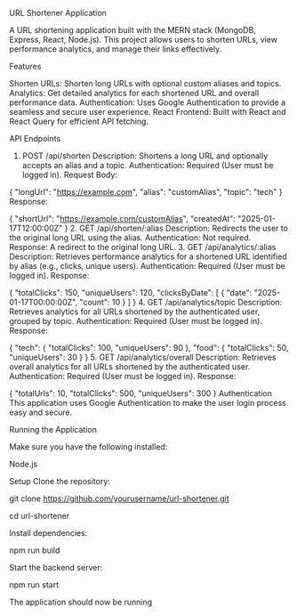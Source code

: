 URL Shortener Application

A URL shortening application built with the MERN stack (MongoDB, Express, React, Node.js). This project allows users to shorten URLs, view performance analytics, and manage their links effectively.

Features

Shorten URLs: Shorten long URLs with optional custom aliases and topics.
Analytics: Get detailed analytics for each shortened URL and overall performance data.
Authentication: Uses Google Authentication to provide a seamless and secure user experience.
React Frontend: Built with React and React Query for efficient API fetching.


API Endpoints

1. POST /api/shorten
Description: Shortens a long URL and optionally accepts an alias and a topic.
Authentication: Required (User must be logged in).
Request Body:

{
  "longUrl": "https://example.com",
  "alias": "customAlias",
  "topic": "tech"
}
Response:

{
  "shortUrl": "https://example.com/customAlias",
  "createdAt": "2025-01-17T12:00:00Z"
}
2. GET /api/shorten/:alias
Description: Redirects the user to the original long URL using the alias.
Authentication: Not required.
Response: A redirect to the original long URL.
3. GET /api/analytics/:alias
Description: Retrieves performance analytics for a shortened URL identified by alias (e.g., clicks, unique users).
Authentication: Required (User must be logged in).
Response:

{
  "totalClicks": 150,
  "uniqueUsers": 120,
  "clicksByDate": [
    {
      "date": "2025-01-17T00:00:00Z",
      "count": 10
    }
  ]
}
4. GET /api/analytics/topic
Description: Retrieves analytics for all URLs shortened by the authenticated user, grouped by topic.
Authentication: Required (User must be logged in).
Response:

{
  "tech": {
    "totalClicks": 100,
    "uniqueUsers": 90
  },
  "food": {
    "totalClicks": 50,
    "uniqueUsers": 30
  }
}
5. GET /api/analytics/overall
Description: Retrieves overall analytics for all URLs shortened by the authenticated user.
Authentication: Required (User must be logged in).
Response:

{
  "totalUrls": 10,
  "totalClicks": 500,
  "uniqueUsers": 300
}
Authentication
This application uses Google Authentication to make the user login process easy and secure.



Running the Application

Make sure you have the following installed:

Node.js

Setup
Clone the repository:


git clone https://github.com/yourusername/url-shortener.git

cd url-shortener

Install dependencies:

npm run build

Start the backend server:

npm run start

The application should now be running 